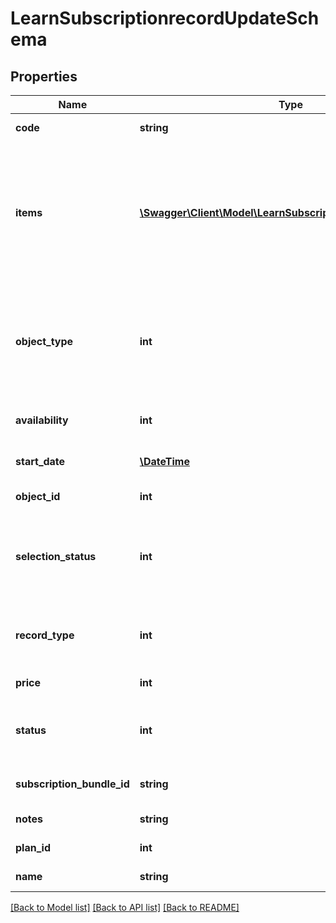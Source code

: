 # LearnSubscriptionrecordUpdateSchema

## Properties
Name | Type | Description | Notes
------------ | ------------- | ------------- | -------------
**code** | **string** | Subscription record code | [optional] 
**items** | [**\Swagger\Client\Model\LearnSubscriptionrecordUpdateItems**](LearnSubscriptionrecordUpdateItems.md) | Array with keys subscription record item id and value item type (options: 1 - course, 2 - catalog, 3 - learning plan) | 
**object_type** | **int** | Subscription record assigned to either branch,group or user (1 - branch, 2 - group , 3 - user) | [optional] 
**availability** | **int** | Subscription record availability | [optional] 
**start_date** | [**\DateTime**](Date.md) | Subscription record start date | [optional] 
**object_id** | **int** | Subscription record object | [optional] 
**selection_status** | **int** | Subscription record branch selection status - 1 - Single, 2 - with children | 
**record_type** | **int** | Subscription purchase type: 1 - ecommerce, 2 - admin | 
**price** | **int** | Subscription record price | [optional] 
**status** | **int** | Subscription record status - 1 (active) or 2 (inactive) | [optional] 
**subscription_bundle_id** | **string** | Subscription record bundle ID | [optional] 
**notes** | **string** | Subscription record notes | [optional] 
**plan_id** | **int** | Subscription plan ID | [optional] 
**name** | **string** | Subscription record name | [optional] 

[[Back to Model list]](../README.md#documentation-for-models) [[Back to API list]](../README.md#documentation-for-api-endpoints) [[Back to README]](../README.md)


